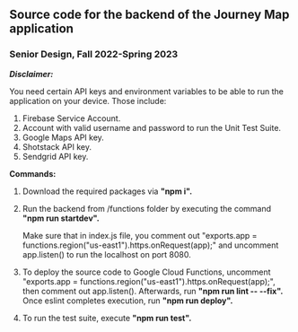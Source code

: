 ## Source code for the backend of the Journey Map application
### Senior Design, Fall 2022-Spring 2023

<b><i>Disclaimer:</i></b> 

You need certain API keys and environment variables to be able to run the application on your device. Those include:
  1. Firebase Service Account.
  2. Account with valid username and password to run the Unit Test Suite.
  3. Google Maps API key.
  4. Shotstack API key.
  5. Sendgrid API key.

<b>Commands:</b>

1. Download the required packages via <b>"npm i".</b>

2. Run the backend from /functions folder by executing the command <b>"npm run startdev".</b>
    
   Make sure that in index.js file, you comment out "exports.app = functions.region("us-east1").https.onRequest(app);" and uncomment app.listen() to run         the localhost on port 8080.

3. To deploy the source code to Google Cloud Functions, uncomment "exports.app = functions.region("us-east1").https.onRequest(app);", then comment out app.listen(). Afterwards, run <b>"npm run lint -- --fix".</b> Once eslint completes execution, run <b>"npm run deploy".</b>

4. To run the test suite, execute <b>"npm run test".</b>

